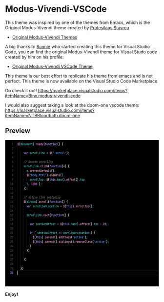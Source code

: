 # Modus-Vivendi-VSCode

This theme was inspired by one of the themes from Emacs, which is the Original Modus-Vivendi theme created by [Protesilaos Stavrou](https://github.com/protesilaos)

- [Original Modus-Vivendi Themes](https://github.com/protesilaos/modus-themes/)

A big thanks to [Ronnie](https://github.com/ronniedroid) who started creating this theme for Visual Studio Code, you can find the original Modus-Vivendi theme for Visual Studo code created by him on his profile:

- [Original Modus-Vivendi VSCode Theme](https://github.com/ronniedroid/modus-vivendi-vscode)

This theme is our best effort to replicate his theme from emacs and is not perfect. This theme is now available on the Visual Studio Code Marketplace.

Go check it out! https://marketplace.visualstudio.com/items?itemName=Binx.modus-vivendi-code

I would also suggest taking a look at the doom-one vscode theme: https://marketplace.visualstudio.com/items?itemName=NTBBloodbath.doom-one

## Preview

<p align="center">
  <img src="/Modus-Vivendi Preview.png" height="480" />
</p>

**Enjoy!**
